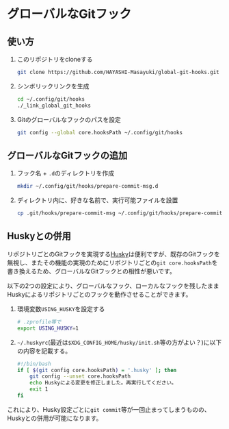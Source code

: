 グローバルなGitフック
================================================================================

使い方
--------------------------------------------------------------------------------

1. このリポジトリをcloneする
   ```sh
   git clone https://github.com/HAYASHI-Masayuki/global-git-hooks.git ~/.config/git/hooks
   ```

2. シンボリックリンクを生成
   ```sh
   cd ~/.config/git/hooks
   ./_link_global_git_hooks
   ```

3. Gitのグローバルなフックのパスを設定
   ```sh
   git config --global core.hooksPath ~/.config/git/hooks
   ```


グローバルなGitフックの追加
--------------------------------------------------------------------------------

1. フック名 + `.d`のディレクトリを作成
   ```sh
   mkdir ~/.config/git/hooks/prepare-commit-msg.d
   ```

2. ディレクトリ内に、好きな名前で、実行可能ファイルを設置
   ```sh
   cp .git/hooks/prepare-commit-msg ~/.config/git/hooks/prepare-commit-msg.d/show-latest-commits
   ```


Huskyとの併用
--------------------------------------------------------------------------------

リポジトリごとのGitフックを実現する[Husky](https://typicode.github.io/husky/)は便利ですが、既存のGitフックを無視し、またその機能の実現のためにリポジトリごとの`git core.hooksPath`を書き換えるため、グローバルなGitフックとの相性が悪いです。

以下の2つの設定により、グローバルなフック、ローカルなフックを残したままHuskyによるリポジトリごとのフックを動作させることができます。

1. 環境変数`USING_HUSKY`を設定する
   ```sh
   # .zprofile等で
   export USING_HUSKY=1
   ```

2. `~/.huskyrc`(最近は`$XDG_CONFIG_HOME/husky/init.sh`等の方がよい？)に以下の内容を記載する。
   ```sh
   #!/bin/bash
   if [ $(git config core.hooksPath) = '.husky' ]; then
       git config --unset core.hooksPath
       echo Huskyによる変更を修正しました。再実行してください。
       exit 1
   fi
   ```

これにより、Husky設定ごとに`git commit`等が一回止まってしまうものの、Huskyとの併用が可能になります。


